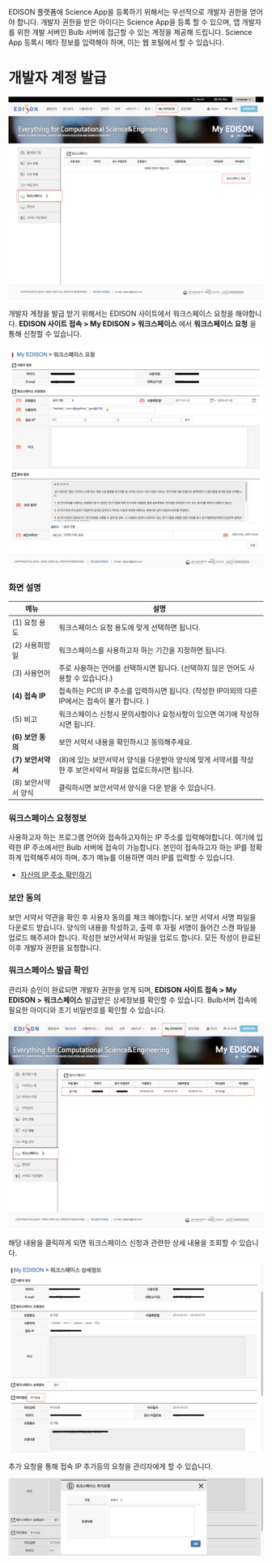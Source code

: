 
EDISON 플랫폼에 Science App을 등록하기 위해서는 우선적으로 개발자 권한을 얻어야 합니다. 개발자 권한을 받은 아이디는 Science App을 등록 할 수 있으며, 앱 개발자를 위한 개발 서버인 Bulb 서버에 접근할 수 있는 계정을 제공해 드립니다. Science App 등록시 메타 정보를 입력해야 하며, 이는 웹 포털에서 할 수 있습니다.


# 개발자 계정 발급

![EDISON 워크스페이스 메뉴](../asset/image/02/workspace.png)

개발자 계정을 발급 받기 위해서는 EDISON 사이트에서 워크스페이스 요청을 해야합니다. **EDISON 사이트 접속 > My EDISON > 워크스페이스** 에서 **워크스페이스 요청** 을 통해 신청할 수 있습니다.

![EDISON 워크스페이스 메뉴](../asset/image/02/workspace2.png)

### 화면 설명

| 메뉴 | 설명 |
| -- | -- |
| (1) 요청 용도 | 워크스페이스 요청 용도에 맞게 선택하면 됩니다. |
| (2) 사용희망일 | 워크스페이스를 사용하고자 하는 기간을 지정하면 됩니다. |
|  (3) 사용언어 |  주로 사용하는 언어를 선택하시면 됩니다. (선택하지 않은 언어도 사용할 수 있습니다.)|
| **(4) 접속 IP**  | 접속하는 PC의 IP 주소를 입력하시면 됩니다. (작성한 IP이외의 다른 IP에서는 접속이 불가 합니다. )|
|(5) 비고| 워크스페이스 신청시 문의사항이나 요청사항이 있으면 여기에 작성하시면 됩니다. |
|**(6) 보안 동의** | 보안 서약서 내용을 확인하시고 동의해주세요. |
|**(7) 보안서약서** |(8)에 있는 보안서약서 양식을 다운받아 양식에 맞게 서약서를 작성한 후 보안서약서 파일을 업로드하시면 됩니다.|
|(8) 보안서약서 양식|클릭하시면 보안서약서 양식을 다운 받을 수 있습니다. |

### 워크스페이스 요청정보
사용하고자 하는 프로그램 언어와 접속하고자하는 IP 주소를 입력해야합니다. 여기에 입력한 IP 주소에서만 Bulb 서버에 접속이 가능합니다. 본인이 접속하고자 하는 IP를 정확하게 입력해주셔야 하며, 추가 메뉴를 이용하면 여러 IP를 입력할 수 있습니다.

 - [자신의 IP 주소 확인하기](http://www.myipaddress.com/what-is-my-ip-address)

### 보안 동의

보안 서약서 약관을 확인 후 사용자 동의를 체크 해야합니다. 보안 서약서 서명 파일을 다운로드 받습니다. 양식의 내용을 작성하고, 출력 후 자필 서명이 들어간 스캔 파일을 업로드 해주셔야 합니다. 작성한 보안서약서 파일을 업로드 합니다. 모든 작성이 완료된 이후 개발자 권한을 요청합니다.


### 워크스페이스 발급 확인

관리자 승인이 완료되면 개발자 권한을 얻게 되며, **EDISON 사이트 접속 > My EDISON > 워크스페이스** 발급받은 상세정보를 확인할 수 있습니다. Bulb서버 접속에 필요한 아이디와 초기 비밀번호를 확인할 수 있습니다.

![EDISON 워크스페이스 메뉴](../asset/image/02/workspace3.png)

해당 내용을 클릭하게 되면 워크스페이스 신청과 관련한 상세 내용을 조회할 수 있습니다.

![EDISON 워크스페이스 메뉴](../asset/image/02/workspace4.png)

추가 요청을 통해 접속 IP 추가등의 요청을 관리자에게 할 수 있습니다.

![EDISON 워크스페이스 메뉴](../asset/image/02/workspace5.png)
